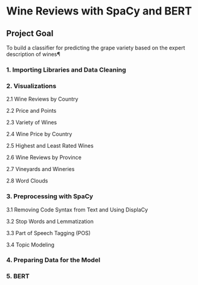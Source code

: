 # Wine Reviews with SpaCy and BERT

## Project Goal
To build a classifier for predicting the grape variety based on the expert description of wines¶

### 1. Importing Libraries and Data Cleaning
### 2. Visualizations
2.1 Wine Reviews by Country

2.2 Price and Points

2.3 Variety of Wines

2.4 Wine Price by Country

2.5 Highest and Least Rated Wines

2.6 Wine Reviews by Province

2.7 Vineyards and Wineries

2.8 Word Clouds
### 3. Preprocessing with SpaCy
3.1 Removing Code Syntax from Text and Using DisplaCy

3.2 Stop Words and Lemmatization

3.3 Part of Speech Tagging (POS)

3.4 Topic Modeling
### 4. Preparing Data for the Model
### 5. BERT
